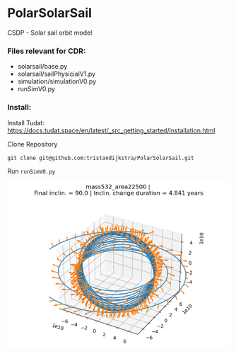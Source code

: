 # PolarSolarSail
CSDP - Solar sail orbit model

### Files relevant for CDR:
- solarsail/base.py
- solarsail/sailPhysicialV1.py
- simulation/simulationV0.py
- runSimV0.py

### Install:
Install Tudat:
https://docs.tudat.space/en/latest/_src_getting_started/installation.html

Clone Repository
```
git clone git@github.com:tristandijkstra/PolarSolarSail.git
```

Run ```runSimV0.py```

![example plot](doc/mass532_area22500_3d.png)